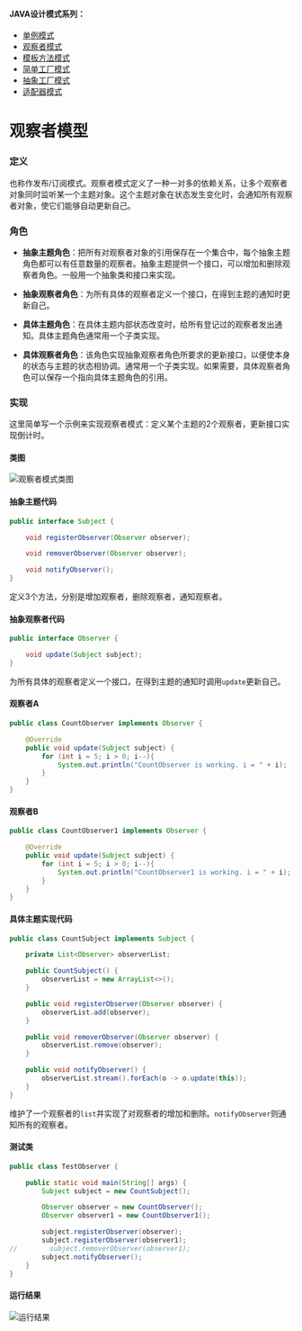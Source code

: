 #### JAVA设计模式系列：
* [单例模式](https://github.com/lishuo9527/JavaDesignPatterns/tree/master/Singleton)
* [观察者模式](https://github.com/lishuo9527/JavaDesignPatterns/tree/master/Observer)
* [模板方法模式](https://github.com/lishuo9527/JavaDesignPatterns/tree/master/TemplateMethod)
* [简单工厂模式](https://github.com/lishuo9527/JavaDesignPatterns/tree/master/SimpleFactory)
* [抽象工厂模式](https://github.com/lishuo9527/JavaDesignPatterns/tree/master/AbstractFactory)
* [适配器模式](https://github.com/lishuo9527/JavaDesignPatterns/tree/master/Adapter)

# 观察者模型

### 定义
也称作发布/订阅模式。观察者模式定义了一种一对多的依赖关系，让多个观察者对象同时监听某一个主题对象。这个主题对象在状态发生变化时，会通知所有观察者对象，使它们能够自动更新自己。
### 角色

* **抽象主题角色**：把所有对观察者对象的引用保存在一个集合中，每个抽象主题角色都可以有任意数量的观察者。抽象主题提供一个接口，可以增加和删除观察者角色。一般用一个抽象类和接口来实现。

* **抽象观察者角色**：为所有具体的观察者定义一个接口，在得到主题的通知时更新自己。

* **具体主题角色**：在具体主题内部状态改变时，给所有登记过的观察者发出通知。具体主题角色通常用一个子类实现。

* **具体观察者角色**：该角色实现抽象观察者角色所要求的更新接口，以便使本身的状态与主题的状态相协调。通常用一个子类实现。如果需要，具体观察者角色可以保存一个指向具体主题角色的引用。

### 实现
这里简单写一个示例来实现观察者模式：定义某个主题的2个观察者，更新接口实现倒计时。

#### 类图
![观察者模式类图](https://ww4.sinaimg.cn/large/006tNc79gy1fdk28ai1dzj311w0road0.jpg)
#### 抽象主题代码

```java
public interface Subject {

    void registerObserver(Observer observer);

    void removerObserver(Observer observer);

    void notifyObserver();
}
```
定义3个方法，分别是增加观察者，删除观察者，通知观察者。

#### 抽象观察者代码

```java
public interface Observer {

    void update(Subject subject);
}
```
为所有具体的观察者定义一个接口，在得到主题的通知时调用`update`更新自己。
#### 观察者A
```java
public class CountObserver implements Observer {

    @Override
    public void update(Subject subject) {
        for (int i = 5; i > 0; i--){
            System.out.println("CountObserver is working. i = " + i);
        }
    }
}
```
#### 观察者B

```java
public class CountObserver1 implements Observer {

    @Override
    public void update(Subject subject) {
        for (int i = 5; i > 0; i--){
            System.out.println("CountObserver1 is working. i = " + i);
        }
    }
}
```
#### 具体主题实现代码

```java
public class CountSubject implements Subject {

    private List<Observer> observerList;

    public CountSubject() {
        observerList = new ArrayList<>();
    }

    public void registerObserver(Observer observer) {
        observerList.add(observer);
    }

    public void removerObserver(Observer observer) {
        observerList.remove(observer);
    }

    public void notifyObserver() {
        observerList.stream().forEach(o -> o.update(this));
    }
}
```
维护了一个观察者的`list`并实现了对观察者的增加和删除。`notifyObserver`则通知所有的观察者。

#### 测试类

```java
public class TestObserver {

    public static void main(String[] args) {
        Subject subject = new CountSubject();

        Observer observer = new CountObserver();
        Observer observer1 = new CountObserver1();

        subject.registerObserver(observer);
        subject.registerObserver(observer1);
//        subject.removerObserver(observer1);
        subject.notifyObserver();
    }
}
```
#### 运行结果

![运行结果](https://ww3.sinaimg.cn/large/006tNc79gy1fdk2iu6uhnj30l9098gn5.jpg)

